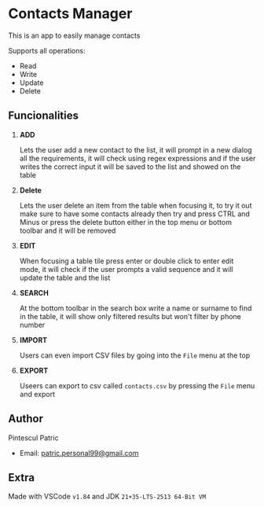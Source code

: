 # Contacts Manager

This is an app to easily manage contacts

Supports all operations:

- Read
- Write
- Update
- Delete

## Funcionalities

1. **ADD**

   Lets the user add a new contact to the list, it will prompt in a new dialog all the requirements, it will check using regex expressions and if the user writes the correct input it will be saved to the list and showed on the table

2. **Delete**

   Lets the user delete an item from the table when focusing it, to try it out make sure to have some contacts already then try and press CTRL and Minus or press the delete button either in the top menu or bottom toolbar and it will be removed

3. **EDIT**

   When focusing a table tile press enter or double click to enter edit mode, it will check if the user prompts a valid sequence and it will update the table and the list

4. **SEARCH**

   At the bottom toolbar in the search box write a name or surname to find in the table, it will show only filtered results but won't filter by phone number

5. **IMPORT**

   Users can even import CSV files by going into the `File` menu at the top

6. **EXPORT**

   Useers can export to csv called `contacts.csv` by pressing the `File` menu and export

## Author

Pintescul Patric

- Email: <patric.personal99@gmail.com>

## Extra

Made with VSCode `v1.84` and JDK `21+35-LTS-2513 64-Bit VM`
